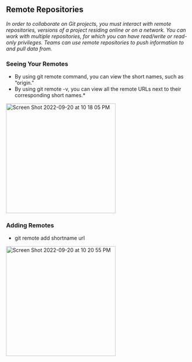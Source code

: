 ## Remote Repositories 

*In order to collaborate on Git projects, you must interact with remote repositories, versions of a project residing online or on a network. 
You can work with multiple repositories, for which you can have read/write or read-only privileges. Teams can use remote repositories to push information to and pull data from.*

### Seeing Your Remotes

* By using git remote command, you can view the short names, such as “origin.”
* By using git remote -v, you can view all the remote URLs next to their corresponding short names.*

<img width="300" alt="Screen Shot 2022-09-20 at 10 18 05 PM" src="https://user-images.githubusercontent.com/113934137/191399433-5e7d9164-d190-4584-a3df-f2209a3f12a9.png">

### Adding Remotes

* git remote add shortname url

<img width="300" alt="Screen Shot 2022-09-20 at 10 20 55 PM" src="https://user-images.githubusercontent.com/113934137/191399766-9f892b96-ea7d-4ac6-b02c-c19000236636.png">
      
